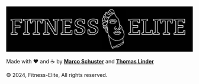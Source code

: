 <p align="center">
  <img src="./public/images/logo.png" />
</p>

Made with :heart: and :coffee: by [**Marco Schuster**](https://enubia.github.io) and [**Thomas Linder**](https://www.instagram.com/fitness_elite.eu)

&copy; 2024, Fitness-Elite, All rights reserved.
